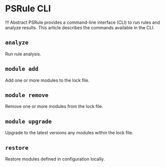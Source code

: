 # PSRule CLI

!!! Abstract
    PSRule provides a command-line interface (CLI) to run rules and analyze results.
    This article describes the commands available in the CLI.

## `analyze`

Run rule analysis.

## `module add`

Add one or more modules to the lock file.

## `module remove`

Remove one or more modules from the lock file.

## `module upgrade`

Upgrade to the latest versions any modules within the lock file.

## `restore`

Restore modules defined in configuration locally.
